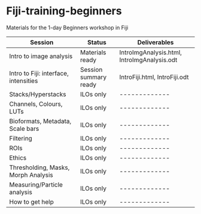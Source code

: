 # Fiji-training-beginners
Materials for the 1-day Beginners workshop in Fiji


| Session | Status | Deliverables
| ------------- | ------------- | ------------- |
| Intro to image analysis  | Materials ready | IntroImgAnalysis.html, IntroImgAnalysis.odt |
| Intro to Fiji: interface, intensities  | Session summary ready  | IntroFiji.html, IntroFiji.odt |
| Stacks/Hyperstacks   | ILOs only  | ------------- |
| Channels, Colours, LUTs  | ILOs only  | ------------- |
| Bioformats, Metadata, Scale bars  | ILOs only  | ------------- |
| Filtering  | ILOs only  | ------------- |
| ROIs  | ILOs only  | ------------- |
| Ethics  | ILOs only  | ------------- |
| Thresholding, Masks, Morph Analysis   | ILOs only  | ------------- |
| Measuring/Particle analysis  | ILOs only  | ------------- |
| How to get help  | ILOs only  | ------------- |


